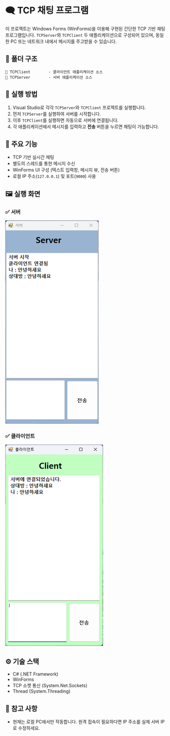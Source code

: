 # 🗨️ TCP 채팅 프로그램

이 프로젝트는 Windows Forms (WinForms)을 이용해 구현된 간단한 TCP 기반 채팅 프로그램입니다. `TCPServer`와 `TCPClient` 두 애플리케이션으로 구성되어 있으며, 동일한 PC 또는 네트워크 내에서 메시지를 주고받을 수 있습니다.

## 📂 폴더 구조

```
📁 TCPClient        - 클라이언트 애플리케이션 소스
📁 TCPServer        - 서버 애플리케이션 소스

```

## 🚀 실행 방법

1. Visual Studio로 각각 `TCPServer`와 `TCPClient` 프로젝트를 실행합니다.
2. 먼저 `TCPServer`를 실행하여 서버를 시작합니다.
3. 이후 `TCPClient`를 실행하면 자동으로 서버에 연결됩니다.
4. 각 애플리케이션에서 메시지를 입력하고 **전송** 버튼을 누르면 채팅이 가능합니다.

## 🧩 주요 기능

- TCP 기반 실시간 채팅
- 별도의 스레드를 통한 메시지 수신
- WinForms UI 구성 (텍스트 입력창, 메시지 뷰, 전송 버튼)
- 로컬 IP 주소(`127.0.0.1`) 및 포트(`9000`) 사용

## 🖼️ 실행 화면

### ✅ 서버
![server](server.png)

### ✅ 클라이언트
![client](client.png)

## ⚙️ 기술 스택

- C# (.NET Framework)
- WinForms
- TCP 소켓 통신 (System.Net.Sockets)
- Thread (System.Threading)

## 📌 참고 사항

- 현재는 로컬 PC에서만 작동합니다. 원격 접속이 필요하다면 IP 주소를 실제 서버 IP로 수정하세요.
